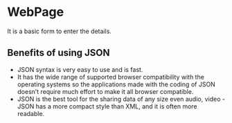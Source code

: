 
# WebPage

It is a basic form to enter the details.



## Benefits of using JSON

- JSON syntax is very easy to use and is fast.
- It has the wide range of supported browser compatibility with the operating systems so the applications made with the coding of JSON doesn’t require much effort to make it all browser compatible.
- JSON is the best tool for the sharing data of any size even audio, video 
-JSON has a more compact style than XML, and it is often more readable. 


  
